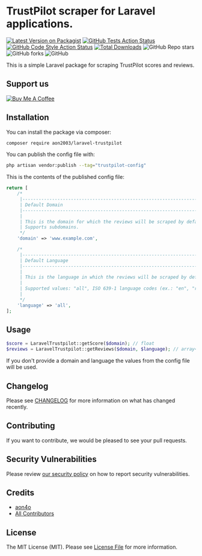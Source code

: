 # TrustPilot scraper for Laravel applications.

[![Latest Version on Packagist](https://img.shields.io/packagist/v/aon2003/laravel-trustpilot.svg?logo=packagist&style=flat-square)](https://packagist.org/packages/aon2003/laravel-trustpilot)
[![GitHub Tests Action Status](https://img.shields.io/github/actions/workflow/status/aon2003/laravel-trustpilot/run-tests.yml?branch=main&label=tests&style=flat-square)](https://github.com/aon2003/laravel-trustpilot/actions?query=workflow%3Arun-tests+branch%3Amain)
[![GitHub Code Style Action Status](https://img.shields.io/github/actions/workflow/status/aon2003/laravel-trustpilot/fix-php-code-style-issues.yml?branch=main&label=code%20style&style=flat-square)](https://github.com/aon2003/laravel-trustpilot/actions?query=workflow%3A"Fix+PHP+code+style+issues"+branch%3Amain)
[![Total Downloads](https://img.shields.io/packagist/dt/aon2003/laravel-trustpilot.svg?logo=packagist&style=flat-square)](https://packagist.org/packages/aon2003/laravel-trustpilot)
![GitHub Repo stars](https://img.shields.io/github/stars/aon2003/laravel-trustpilot?logo=github&style=flat-square)
![GitHub forks](https://img.shields.io/github/forks/aon2003/laravel-trustpilot?logo=github&style=flat-square)
![GitHub](https://img.shields.io/github/license/aon2003/laravel-trustpilot?style=flat-square)

This is a simple Laravel package for scraping TrustPilot scores and reviews.

## Support us

[![Buy Me A Coffee](https://cdn.buymeacoffee.com/buttons/default-pink.png)](https://www.buymeacoffee.com/aon4o)

## Installation

You can install the package via composer:

```bash
composer require aon2003/laravel-trustpilot
```

You can publish the config file with:

```bash
php artisan vendor:publish --tag="trustpilot-config"
```

This is the contents of the published config file:

```php
return [
    /*
     |--------------------------------------------------------------------------
     | Default Domain
     |--------------------------------------------------------------------------
     |
     | This is the domain for which the reviews will be scraped by default.
     | Supports subdomains.
     */
    'domain' => 'www.example.com',

    /*
     |--------------------------------------------------------------------------
     | Default Language
     |--------------------------------------------------------------------------
     |
     | This is the language in which the reviews will be scraped by default.
     |
     | Supported values: "all", ISO 639-1 language codes (ex.: "en", "ru")
     |
     */
    'language' => 'all',
];
```

## Usage

```php
$score = LaravelTrustpilot::getScore($domain); // float
$reviews = LaravelTrustpilot::getReviews($domain, $language); // array<stdClass>
```

If you don't provide a domain and language the values from the config file will be used.

## Changelog

Please see [CHANGELOG](CHANGELOG.md) for more information on what has changed recently.

## Contributing

If you want to contribute, we would be pleased to see your pull requests.

## Security Vulnerabilities

Please review [our security policy](../../security/policy) on how to report security vulnerabilities.

## Credits

- [aon4o](https://github.com/aon2003)
- [All Contributors](../../contributors)

## License

The MIT License (MIT). Please see [License File](LICENSE.md) for more information.
